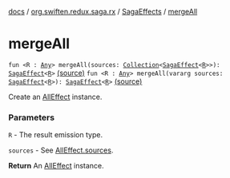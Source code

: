 [docs](../../index.md) / [org.swiften.redux.saga.rx](../index.md) / [SagaEffects](index.md) / [mergeAll](./merge-all.md)

# mergeAll

`fun <R : `[`Any`](https://kotlinlang.org/api/latest/jvm/stdlib/kotlin/-any/index.html)`> mergeAll(sources: `[`Collection`](https://kotlinlang.org/api/latest/jvm/stdlib/kotlin.collections/-collection/index.html)`<`[`SagaEffect`](../../org.swiften.redux.saga.common/-saga-effect/index.md)`<`[`R`](merge-all.md#R)`>>): `[`SagaEffect`](../../org.swiften.redux.saga.common/-saga-effect/index.md)`<`[`R`](merge-all.md#R)`>` [(source)](https://github.com/protoman92/KotlinRedux/tree/master/common/common-rx-saga/src/main/kotlin/org/swiften/redux/saga/rx/SagaEffects.kt#L80)
`fun <R : `[`Any`](https://kotlinlang.org/api/latest/jvm/stdlib/kotlin/-any/index.html)`> mergeAll(vararg sources: `[`SagaEffect`](../../org.swiften.redux.saga.common/-saga-effect/index.md)`<`[`R`](merge-all.md#R)`>): `[`SagaEffect`](../../org.swiften.redux.saga.common/-saga-effect/index.md)`<`[`R`](merge-all.md#R)`>` [(source)](https://github.com/protoman92/KotlinRedux/tree/master/common/common-rx-saga/src/main/kotlin/org/swiften/redux/saga/rx/SagaEffects.kt#L90)

Create an [AllEffect](../-all-effect/index.md) instance.

### Parameters

`R` - The result emission type.

`sources` - See [AllEffect.sources](../-all-effect/sources.md).

**Return**
An [AllEffect](../-all-effect/index.md) instance.

